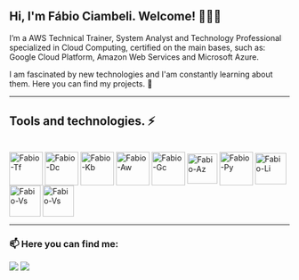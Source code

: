## Hi, I'm Fábio Ciambeli. Welcome! 👱‍♂️👋

I’m a AWS Technical Trainer, System Analyst and Technology Professional specialized in Cloud Computing, certified on the main bases, such as: Google Cloud Platform, Amazon Web Services and Microsoft Azure. 

I am fascinated by new technologies and I'am constantly learning about them. Here you can find my projects. 🚀

---

## Tools and technologies. ⚡

<div style="display: inline_block"><br>
  <img align="center" alt="Fabio-Tf" height="60" width="60" src="https://cdn.jsdelivr.net/gh/devicons/devicon@latest/icons/terraform/terraform-original.svg">
  <img align="center" alt="Fabio-Dc" height="60" width="60" src="https://cdn.jsdelivr.net/gh/devicons/devicon@latest/icons/docker/docker-original.svg"">
  <img align="center" alt="Fabio-Kb" height="60" width="60" src="https://cdn.jsdelivr.net/gh/devicons/devicon@latest/icons/kubernetes/kubernetes-original.svg"">
  <img align="center" alt="Fabio-Aw" height="60" width="60" src="https://cdn.jsdelivr.net/gh/devicons/devicon@latest/icons/amazonwebservices/amazonwebservices-plain-wordmark.svg"">
  <img align="center" alt="Fabio-Gc" height="60" width="60" src="https://cdn.jsdelivr.net/gh/devicons/devicon@latest/icons/googlecloud/googlecloud-original.svg"">
  <img align="center" alt="Fabio-Az" height="54" width="54" src="https://cdn.jsdelivr.net/gh/devicons/devicon@latest/icons/azure/azure-original.svg"">
  <img align="center" alt="Fabio-Py" height="60" width="60" src="https://cdn.jsdelivr.net/gh/devicons/devicon@latest/icons/python/python-original.svg"">
  <img align="center" alt="Fabio-Li" height="56" width="56" src="https://cdn.jsdelivr.net/gh/devicons/devicon@latest/icons/linux/linux-original.svg"">
  <img align="center" alt="Fabio-Vs" height="56" width="56" src="https://cdn.jsdelivr.net/gh/devicons/devicon@latest/icons/vscode/vscode-original.svg"">
  <img align="center" alt="Fabio-Vs" height="56" width="56" src="https://cdn.jsdelivr.net/gh/devicons/devicon@latest/icons/azuresqldatabase/azuresqldatabase-original.svg"">
    
--- 

<h3 align="left">📫 Here you can find me:</h3>
<div>
  <a href="https://www.linkedin.com/in/fabiociambeli/" target="_blank"><img src="https://img.shields.io/badge/LinkedIn-0077B5?style=for-the-badge&logo=linkedin&logoColor=white" target="_blank"></a>
  <a href="mailto:fciambeli@gmail.com" target="_blank"><img src="https://img.shields.io/badge/Gmail-D14836?style=for-the-badge&logo=gmail&logoColor=white" target="_blank"></a>
</div>
